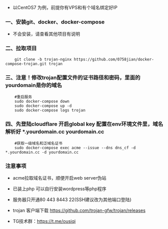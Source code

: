 ﻿- 以CentOS7 为例，前提你有VPS和有个域名绑定好IP
### 一、安装git、docker、docker-compose
- 不会安装，请查看其他项目有说明
### 二、拉取项目
```
    git clone -b trojan-nginx https://github.com/0758jian/docker-compose-trojan.git trojan
```

### 三、注意！修改trojan配置文件的证书路径和密码，里面的yourdomain是你的域名
```
    #重启服务
    sudo docker-compose down
    sudo docker-compose up -d
    sudo docker-compose logs trojan
```

### 四、先登陆cloudflare 开启global key 配置在env环境文件里，域名解析好 *.yourdomain.cc yourdomain.cc
```
    #获取一级域名和泛域名证书
    sudo docker-compose exec acme --issue --dns dns_cf -d *.yourdomain.cc -d yourdomain.cc
```

### 注意事项
- acme拉取域名证书，顺便开启web server伪站
- 已装上php 可以自行安装wordpress等php程序
- 服务器只开通80 443 8443 22(SSH建议改为其他端口登陆)
- trojan 客户端下载 https://github.com/trojan-gfw/trojan/releases

- TG技术群：https://t.me/ousiqi